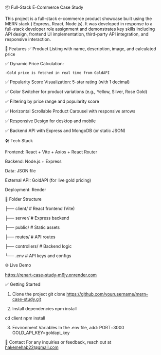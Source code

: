 📦 Full-Stack E-Commerce Case Study

This project is a full-stack e-commerce product showcase built using the MERN stack ( Express, React, Node.js). It was developed in response to a full-stack developer role assignment and demonstrates key skills including API design, frontend UI implementation, third-party API integration, and responsive interaction.

🚀 Features
✅ Product Listing with name, description, image, and calculated price

✅ Dynamic Price Calculation:

    -Gold price is fetched in real time from GoldAPI
    
✅ Popularity Score Visualization: 5-star rating (with 1 decimal)

✅ Color Switcher for product variations (e.g., Yellow, Silver, Rose Gold)

✅ Filtering by price range and popularity score

✅ Horizontal Scrollable Product Carousel with responsive arrows

✅ Responsive Design for desktop and mobile

✅ Backend API with Express and MongoDB (or static JSON)

🛠️ Tech Stack

Frontend: React + Vite + Axios + React Router

Backend: Node.js + Express

Data: JSON file 

External API: GoldAPI (for live gold pricing)

Deployment: Render 


📂 Folder Structure

├── client/            # React frontend (Vite)

├── server/            # Express backend

├── public/            # Static assets

├── routes/            # API routes

├── controllers/       # Backend logic

└── .env               # API keys and configs


🌐 Live Demo

https://renart-case-study-m6jy.onrender.com


✅ Getting Started

1. Clone the project
  git clone https://github.com/yourusername/mern-case-study.git

3. Install dependencies
  npm install
  
  cd client
  npm install
  
3. Environment Variables
    In the .env file, add:
     PORT=3000
     GOLD_API_KEY=goldapi_key

📮 Contact
For any inquiries or feedback, reach out at hakemehab22@gmail.com 


